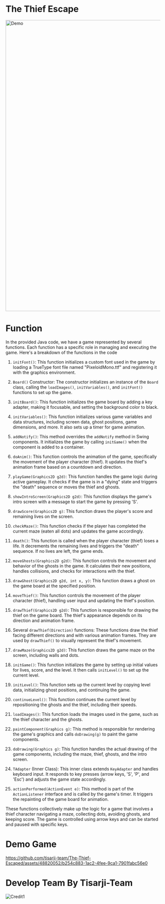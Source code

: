 # The Thief Escape
<img width="948" alt="Demo" src="https://github.com/tisarji-team/The-Thief-Escaped/assets/48820052/5633f951-8109-4fdb-a5f2-2d41f035beca">

# Function

In the provided Java code, we have a game represented by several functions. Each function has a specific role in managing and executing the game. Here's a breakdown of the functions in the code

1. `initFont()`: This function initializes a custom font used in the game by loading a TrueType font file named "PixeloidMono.ttf" and registering it with the graphics environment.

2. `Board()` Constructor: The constructor initializes an instance of the `Board` class, calling the `loadImages()`, `initVariables()`, and `initFont()` functions to set up the game.

3. `initBoard()`: This function initializes the game board by adding a key adapter, making it focusable, and setting the background color to black.

4. `initVariables()`: This function initializes various game variables and data structures, including screen data, ghost positions, game dimensions, and more. It also sets up a timer for game animation.

5. `addNotify()`: This method overrides the `addNotify` method in Swing components. It initializes the game by calling `initGame()` when the component is added to a container.

6. `doAnim()`: This function controls the animation of the game, specifically the movement of the player character (thief). It updates the thief's animation frame based on a countdown and direction.

7. `playGame(Graphics2D g2d)`: This function handles the game logic during active gameplay. It checks if the game is in a "dying" state and triggers the "death" sequence or moves the thief and ghosts.

8. `showIntroScreen(Graphics2D g2d)`: This function displays the game's intro screen with a message to start the game by pressing 'S'.

9. `drawScore(Graphics2D g)`: This function draws the player's score and remaining lives on the screen.

10. `checkMaze()`: This function checks if the player has completed the current maze (eaten all dots) and updates the game accordingly.

11. `death()`: This function is called when the player character (thief) loses a life. It decrements the remaining lives and triggers the "death" sequence. If no lives are left, the game ends.

12. `moveGhosts(Graphics2D g2d)`: This function controls the movement and behavior of the ghosts in the game. It calculates their new positions, handles collisions, and checks for interactions with the thief.

13. `drawGhost(Graphics2D g2d, int x, y)`: This function draws a ghost on the game board at the specified position.

14. `moveThief()`: This function controls the movement of the player character (thief), handling user input and updating the thief's position.

15. `drawThief(Graphics2D g2d)`: This function is responsible for drawing the thief on the game board. The thief's appearance depends on its direction and animation frame.

16. Several `drawThief(Direction)` functions: These functions draw the thief facing different directions and with various animation frames. They are used by `drawThief()` to visually represent the thief's movement.

17. `drawMaze(Graphics2D g2d)`: This function draws the game maze on the screen, including walls and dots.

18. `initGame()`: This function initializes the game by setting up initial values for lives, score, and the level. It then calls `initLevel()` to set up the current level.

19. `initLevel()`: This function sets up the current level by copying level data, initializing ghost positions, and continuing the game.

20. `continueLevel()`: This function continues the current level by repositioning the ghosts and the thief, including their speeds.

21. `loadImages()`: This function loads the images used in the game, such as the thief character and the ghosts.

22. `paintComponent(Graphics g)`: This method is responsible for rendering the game's graphics and calls `doDrawing(g)` to paint the game components.

23. `doDrawing(Graphics g)`: This function handles the actual drawing of the game components, including the maze, thief, ghosts, and the intro screen.

24. `TAdapter` (Inner Class): This inner class extends `KeyAdapter` and handles keyboard input. It responds to key presses (arrow keys, 'S', 'P', and 'Esc') and adjusts the game state accordingly.

25. `actionPerformed(ActionEvent e)`: This method is part of the `ActionListener` interface and is called by the game's timer. It triggers the repainting of the game board for animation.

These functions collectively make up the logic for a game that involves a thief character navigating a maze, collecting dots, avoiding ghosts, and keeping score. The game is controlled using arrow keys and can be started and paused with specific keys.

# Demo Game

https://github.com/tisarji-team/The-Thief-Escaped/assets/48820052/b254c883-1ac2-4fee-9ca1-7901fabc56e0

# Develop Team By Tisarji-Team

![Credit1](https://github.com/tisarji-team/The-Thief-Escaped/assets/48820052/5af18e93-0a28-4291-b1fe-89e35b4d329c)


